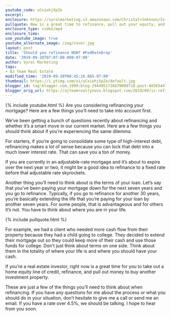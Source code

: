 ```yaml
---
youtube_code: uCxiohjXpZo
excerpt:
enclosure: https://vyralmarketing.s3.amazonaws.com/Christal+Johnson/Is+Refinancing+a+Smart+Move+for+You_.mp4
pullquote: Now is a great time to refinance, pull out your equity, and make another investment.
enclosure_type: video/mp4
enclosure_time:
use_youtube_image: true
youtube_alternate_image: /img/cover.jpg
layout: post
title: 'Should you refinance NOW? #FedRateDrop'
date: '2019-09-20T07:07:00.000-07:00'
author: Vyral Marketing
tags:
- AJ Team Real Estate
modified_time: '2019-09-20T08:45:26.865-07:00'
thumbnail: https://i.ytimg.com/vi/uCxiohjXpZo/default.jpg
blogger_id: tag:blogger.com,1999:blog-2944951716670009718.post-4836544776626653365
blogger_orig_url: https://ajteamrealtynova.blogspot.com/2019/09/is-refinancing-smart-move-for-you.html
---
```

{% include youtube.html %}
Are you considering refinancing your mortgage? Here are a few things you’ll need to take into account first.

We’ve been getting a bunch of questions recently about refinancing and whether it’s a smart move in our current market. Here are a few things you should think about if you’re experiencing the same dilemma.

For starters, if you’re going to consolidate some type of high-interest debt, refinancing makes a lot of sense because you can lock that debt into a much lower interest rate. That can save you a ton of money.

If you are currently in an adjustable-rate mortgage and it’s about to expire over the next year or two, it might be a good idea to refinance to a fixed rate before that adjustable rate skyrockets.

Another thing you’ll need to think about is the terms of your loan. Let’s say that you’ve been paying your mortgage down for the next seven years and you go to refinance. Typically, if you go to refinance for another 30 years, you’re basically extending the life that you’re paying for your loan by another seven years. For some people, that is advantageous and for others it’s not. You have to think about where you are in your life.

{% include pullquote.html %}

For example, we had a client who needed more cash flow from their property because they had a child going to college. They decided to extend their mortgage out so they could keep more of their cash and use those funds for college. Don’t just think about terms on one side. Think about them in the totality of where your life is and where you should have your cash.

If you’re a real estate investor, right now is a great time for you to take out a home equity line of credit, refinance, and pull out money to buy another investment property.

These are just a few of the things you’ll need to think about when refinancing. If you have any questions for me about the process or what you should do in your situation, don’t hesitate to give me a call or send me an email. If you have a rate over 4.5%, we should be talking. I hope to hear from you soon.
